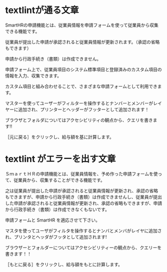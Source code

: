 # textlintが通る文章

SmartHRの申請機能とは、従業員情報を申請フォームを使って従業員から収集できる機能です。

従業員が提出した申請が承認されると従業員情報が更新されます。（承認の省略もできます）

申請から行政手続き（書類）は作成できません。

申請フォーム上で、従業員項目のシステム標準項目と登録済みのカスタム項目の情報を入力、収集できます。

カスタム項目と組み合わせることで、さまざまな申請フォームとして利用できます。

マスターを使ってユーザーがフィルターを操作するとナンバーとメンバーがレイヤーに追加され、プリンターとヘッダーがフッターとして追加されます！

ブラウザとフォルダについてはアクセシビリティの観点から、クエリを書きます!!


［元に戻る］をクリックし、給与額を基に計算します。

# textlint がエラーを出す文章

ＳｍａｒｔＨＲの申請機能とは、従業員情報を、予め作った申請フォームを使って、従業員から、収集することができる機能です。

之は従業員が提出した申請が承認されると従業員情報が更新され、承認の省略もできますが、申請から行政手続き（書類）は作成できませんし、従業員が提出した申請が承認されると従業員情報が更新され、承認の省略もできますが、申請から行政手続き（書類）は作成できなくもないです。

申請フォームと SmartHR を適応させて下さい。

マスタを使ってユーザがフィルタを操作するとナンバとメンバがレイヤに追加され、プリンタとヘッダがフッタとして追加されます!

ブラウザーとフォルダーについてはアクセシビリティーの観点から、クエリーを書きます！！

［もとに戻る］をクリックし、給与額をもとに計算します。
